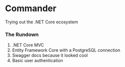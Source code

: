 # Commander

Trying out the .NET Core ecosystem

### The Rundown

1. .NET Core MVC
2. Entity Framework Core with a PostgreSQL connection
3. Swagger docs because it looked cool
4. Basic user authentication